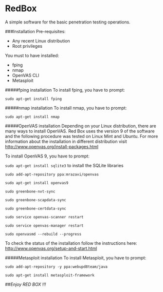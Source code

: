 # RedBox
A simple software for the basic penetration testing operations.

###Installation
Pre-requisites:
* Any recent Linux distribution
* Root privileges

You must to have installed:
* fping
* nmap
* OpenVAS CLI
* Metasploit

#####fping installation
To install fping, you have to prompt:

`sudo apt-get install fping`

#####nmap installation
To install nmap, you have to prompt:

`sudo apt-get install nmap`

#####OpenVAS installation
Depending on your Linux distribution, there are many ways to install OpenVAS. Red Box uses the version 9 of the software
and the following procedure was tested on Linux Mint and Ubuntu. For more information about the installation in different distribution visit http://www.openvas.org/install-packages.html

To install OpenVAS 9, you have to prompt:

`sudo apt-get install sqlite3` to install the SQLite libraries

`sudo add-apt-repository ppa:mrazavi/openvas`

`sudo apt-get install openvas9`

`sudo greenbone-nvt-sync`

`sudo greenbone-scapdata-sync`

`sudo greenbone-certdata-sync`

`sudo service openvas-scanner restart`

`sudo service openvas-manager restart`

`sudo openvasmd --rebuild --progress`

To check the status of the installation follow the instructions here: http://www.openvas.org/setup-and-start.html

#####Metasploit installation
To install Metasploit, you have to prompt:

`sudo add-apt-repository -y ppa:webupd8team/java`

`sudo apt-get install metasploit-framework`

##*Enjoy RED BOX !!!*